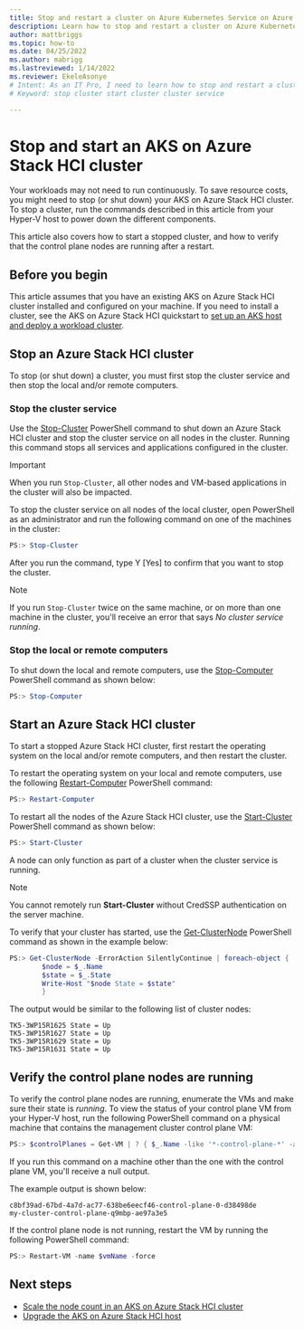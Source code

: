 ```yaml
---
title: Stop and restart a cluster on Azure Kubernetes Service on Azure Stack HCI
description: Learn how to stop and restart a cluster on Azure Kubernetes Service (AKS) on Azure Stack HCI.
author: mattbriggs
ms.topic: how-to
ms.date: 04/25/2022
ms.author: mabrigg 
ms.lastreviewed: 1/14/2022
ms.reviewer: EkeleAsonye
# Intent: As an IT Pro, I need to learn how to stop and restart a cluster in order to optimize resource costs on my AKS on Azure Stack on HCI deployment.
# Keyword: stop cluster start cluster cluster service

---
```


# Stop and start an AKS on Azure Stack HCI cluster

Your workloads may not need to run continuously. To save resource costs, you might need to stop (or shut down) your AKS on Azure Stack HCI cluster. To stop a cluster, run the commands described in this article from your Hyper-V host to power down the different components. 

This article also covers how to start a stopped cluster, and how to verify that the control plane nodes are running after a restart.

## Before you begin

This article assumes that you have an existing AKS on Azure Stack HCI cluster installed and configured on your machine. If you need to install a cluster, see the AKS on Azure Stack HCI quickstart to [set up an AKS host and deploy a workload cluster](kubernetes-walkthrough-powershell.md). 

## Stop an Azure Stack HCI cluster

To stop (or shut down) a cluster, you must first stop the cluster service and then stop the local and/or remote computers. 

### Stop the cluster service
Use the [Stop-Cluster](/powershell/module/failoverclusters/stop-cluster?view=windowsserver2019-ps&preserve-view=true) PowerShell command to shut down an Azure Stack HCI cluster and stop the cluster service on all nodes in the cluster. Running this command stops all services and applications configured in the cluster. 

> [!IMPORTANT]
> When you run `Stop-Cluster`, all other nodes and VM-based applications in the cluster will also be impacted.

To stop the cluster service on all nodes of the local cluster, open PowerShell as an administrator and run the following command on one of the machines in the cluster:

```powershell
PS:> Stop-Cluster 
```
After you run the command, type Y [Yes] to confirm that you want to stop the cluster. 

> [!NOTE]
> If you run `Stop-Cluster` twice on the same machine, or on more than one machine in the cluster, you'll receive an error that says _No cluster service running_.

### Stop the local or remote computers
To shut down the local and remote computers, use the [Stop-Computer](/powershell/module/microsoft.powershell.management/stop-computer?view=powershell-7.1&preserve-view=true) PowerShell command as shown below:

```powershell
PS:> Stop-Computer 
```

## Start an Azure Stack HCI cluster

To start a stopped Azure Stack HCI cluster, first restart the operating system on the local and/or remote computers, and then restart the cluster. 

To restart the operating system on your local and remote computers, use the following [Restart-Computer](/powershell/module/microsoft.powershell.management/restart-computer?view=powershell-7.1&preserve-view=true) PowerShell command:

```powershell
PS:> Restart-Computer 
```

To restart all the nodes of the Azure Stack HCI cluster, use the [Start-Cluster](/powershell/module/failoverclusters/start-cluster?view=windowsserver2019-ps&preserve-view=true) PowerShell command as shown below:  

```powershell
PS:> Start-Cluster 
```

A node can only function as part of a cluster when the cluster service is running. 

> [!NOTE]
> You cannot remotely run **Start-Cluster** without CredSSP authentication on the server machine.
 
To verify that your cluster has started, use the [Get-ClusterNode](/powershell/module/failoverclusters/get-clusternode?view=windowsserver2019-ps&preserve-view=true) PowerShell command as shown in the example below:

```powershell
PS:> Get-ClusterNode -ErrorAction SilentlyContinue | foreach-object { 
        $node = $_.Name 
        $state = $_.State 
        Write-Host "$node State = $state" 
      	} 
```
The output would be similar to the following list of cluster nodes:

```Output
TK5-3WP15R1625 State = Up
TK5-3WP15R1627 State = Up
TK5-3WP15R1629 State = Up
TK5-3WP15R1631 State = Up
```

## Verify the control plane nodes are running

To verify the control plane nodes are running, enumerate the VMs and make sure their state is _running_. To view the status of your control plane VM from your Hyper-V host, run the following PowerShell command on a physical machine that contains the management cluster control plane VM:

```powershell
PS:> $controlPlanes = Get-VM | ? { $_.Name -like '*-control-plane-*' -and $_.State -eq 'Running' } | % { $_.Name } 
```

If you run this command on a machine other than the one with the control plane VM, you'll receive a null output.

The example output is shown below:

```Output
c8bf39ad-67bd-4a7d-ac77-638be6eecf46-control-plane-0-d38498de
my-cluster-control-plane-q9mbp-ae97a3e5
```

If the control plane node is not running, restart the VM by running the following PowerShell command: 

```powershell
PS:> Restart-VM -name $vmName -force 
```

## Next steps

- [Scale the node count in an AKS on Azure Stack HCI cluster](scale-cluster.md)
- [Upgrade the AKS on Azure Stack HCI host](update-akshci-host-powershell.md)

